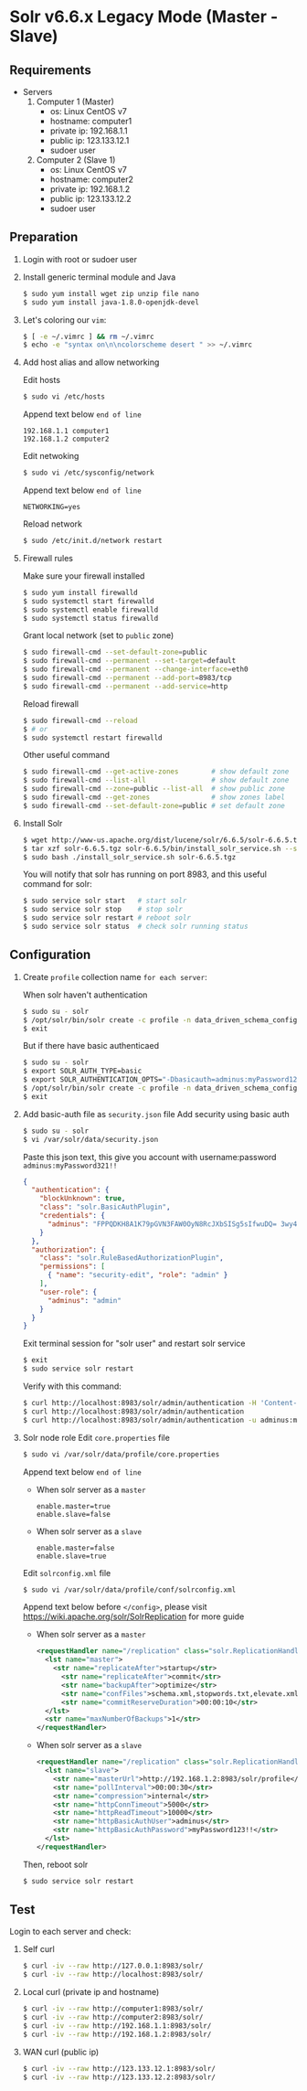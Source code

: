 # Solr v6.6.x Legacy Mode (Master - Slave)

## Requirements
* Servers
	1. Computer 1 (Master)
		* os: Linux CentOS v7
		* hostname: computer1
		* private ip: 192.168.1.1
		* public ip: 123.133.12.1
		* sudoer user
	2. Computer 2 (Slave 1)
		* os: Linux CentOS v7
		* hostname: computer2
		* private ip: 192.168.1.2
		* public ip: 123.133.12.2
		* sudoer user

## Preparation
1. Login with root or sudoer user
2. Install generic terminal module and Java
	```bash
	$ sudo yum install wget zip unzip file nano
	$ sudo yum install java-1.8.0-openjdk-devel
	```
3. Let's coloring our `vim`:
	```bash
	$ [ -e ~/.vimrc ] && rm ~/.vimrc 
	$ echo -e "syntax on\n\ncolorscheme desert " >> ~/.vimrc
	```
4. Add host alias and allow networking
	
	Edit hosts
	```bash
	$ sudo vi /etc/hosts
	```
	
	Append text below `end of line`
	```text
	192.168.1.1	computer1
	192.168.1.2	computer2
	```
	
	Edit netwoking
	```bash
	$ sudo vi /etc/sysconfig/network
	```
	
	Append text below `end of line`
	```text
	NETWORKING=yes
	```
	
	Reload network
	```bash
	$ sudo /etc/init.d/network restart
	```
5. Firewall rules
	
	Make sure your firewall installed
	```bash
	$ sudo yum install firewalld
	$ sudo systemctl start firewalld
	$ sudo systemctl enable firewalld 
	$ sudo systemctl status firewalld
	```
	
	Grant local network (set to `public` zone)
	```bash
	$ sudo firewall-cmd --set-default-zone=public
	$ sudo firewall-cmd --permanent --set-target=default
	$ sudo firewall-cmd --permanent --change-interface=eth0
	$ sudo firewall-cmd --permanent --add-port=8983/tcp
	$ sudo firewall-cmd --permanent --add-service=http
	```
	
	Reload firewall
	```bash
	$ sudo firewall-cmd --reload
	$ # or
	$ sudo systemctl restart firewalld
	```
	
	Other useful command
	```bash
	$ sudo firewall-cmd --get-active-zones        # show default zone
	$ sudo firewall-cmd --list-all                # show default zone
	$ sudo firewall-cmd --zone=public --list-all  # show public zone
	$ sudo firewall-cmd --get-zones               # show zones label
	$ sudo firewall-cmd --set-default-zone=public # set default zone
	```
6. Install Solr
	```bash
	$ wget http://www-us.apache.org/dist/lucene/solr/6.6.5/solr-6.6.5.tgz
	$ tar xzf solr-6.6.5.tgz solr-6.6.5/bin/install_solr_service.sh --strip-components=2
	$ sudo bash ./install_solr_service.sh solr-6.6.5.tgz
	```
	
	You will notify that solr has running on port 8983, and this useful command for solr:
	```bash
	$ sudo service solr start   # start solr
	$ sudo service solr stop    # stop solr
	$ sudo service solr restart # reboot solr
	$ sudo service solr status  # check solr running status
	```

## Configuration
1. Create `profile` collection name `for each server`:
	
    When solr haven't authentication
	```bash
	$ sudo su - solr 
	$ /opt/solr/bin/solr create -c profile -n data_driven_schema_configs
	$ exit
	```
	
	But if there have basic authenticaed
	```bash
	$ sudo su - solr 
	$ export SOLR_AUTH_TYPE=basic
	$ export SOLR_AUTHENTICATION_OPTS="-Dbasicauth=adminus:myPassword123!!"
	$ /opt/solr/bin/solr create -c profile -n data_driven_schema_configs
	$ exit
	```
	
2. Add basic-auth file as `security.json` file
    Add security using basic auth
	```bash
	$ sudo su - solr
	$ vi /var/solr/data/security.json
	```
	
	Paste this json text, this give you account with username:password `adminus:myPassword321!!`
	```json
	{
	  "authentication": {
	    "blockUnknown": true,
		"class": "solr.BasicAuthPlugin",
		"credentials": {
		  "adminus": "FPPQDKH8A1K79pGVN3FAW0OyN8RcJXbSISg5sIfwuDQ= 3wy4xANrSD+1k/5csYa+4bOo+47mZ9RrKrX0QiwczWI="
		}
	  },
	  "authorization": {
		"class": "solr.RuleBasedAuthorizationPlugin",
		"permissions": [
		  { "name": "security-edit", "role": "admin" }
		],
		"user-role": {
		  "adminus": "admin"
		}
	  }
	}
	```
	
	Exit terminal session for "solr user" and restart solr service
	```bash
	$ exit
	$ sudo service solr restart
	```
	
	Verify with this command:
	```bash
	$ curl http://localhost:8983/solr/admin/authentication -H 'Content-type:application/json' -u adminus:myPassword321\!\! -d '{"set-user": {"adminus" : "myPassword123!!"}}'
	$ curl http://localhost:8983/solr/admin/authentication
	$ curl http://localhost:8983/solr/admin/authentication -u adminus:myPassword123\!\!
	```
	
3. Solr node role
    Edit `core.properties` file
	```bash
	$ sudo vi /var/solr/data/profile/core.properties
	```
	
    Append text below `end of line`
    * When solr server as a `master`
	    ```text
	    enable.master=true 
	    enable.slave=false
	    ```

    * When solr server as a `slave`
    	```text
    	enable.master=false 
    	enable.slave=true
    	```
    
    Edit `solrconfig.xml` file
	```bash
	$ sudo vi /var/solr/data/profile/conf/solrconfig.xml
	```
	
    Append text below before `</config>`, please visit https://wiki.apache.org/solr/SolrReplication for more guide
    * When solr server as a `master`
	    ```xml
        <requestHandler name="/replication" class="solr.ReplicationHandler" >
          <lst name="master">
            <str name="replicateAfter">startup</str>
              <str name="replicateAfter">commit</str>
              <str name="backupAfter">optimize</str> 
              <str name="confFiles">schema.xml,stopwords.txt,elevate.xml</str>
              <str name="commitReserveDuration">00:00:10</str>
          </lst>
          <str name="maxNumberOfBackups">1</str> 
        </requestHandler>
	    ```

    * When solr server as a `slave`
    	```xml
        <requestHandler name="/replication" class="solr.ReplicationHandler" >
          <lst name="slave">
            <str name="masterUrl">http://192.168.1.2:8983/solr/profile</str>
            <str name="pollInterval">00:00:30</str>
            <str name="compression">internal</str>
            <str name="httpConnTimeout">5000</str>
            <str name="httpReadTimeout">10000</str>
            <str name="httpBasicAuthUser">adminus</str>
            <str name="httpBasicAuthPassword">myPassword123!!</str>
          </lst>
        </requestHandler>
    	```
    	
   	Then, reboot solr
   	```bash
   	$ sudo service solr restart
   	```

## Test
Login to each server and check:
1. Self curl
	```bash
	$ curl -iv --raw http://127.0.0.1:8983/solr/
	$ curl -iv --raw http://localhost:8983/solr/
	```
	
2. Local curl (private ip and hostname)
	```bash
	$ curl -iv --raw http://computer1:8983/solr/
	$ curl -iv --raw http://computer2:8983/solr/
	$ curl -iv --raw http://192.168.1.1:8983/solr/
	$ curl -iv --raw http://192.168.1.2:8983/solr/
	```
	
3. WAN curl (public ip)
	```bash
	$ curl -iv --raw http://123.133.12.1:8983/solr/
	$ curl -iv --raw http://123.133.12.2:8983/solr/
	```